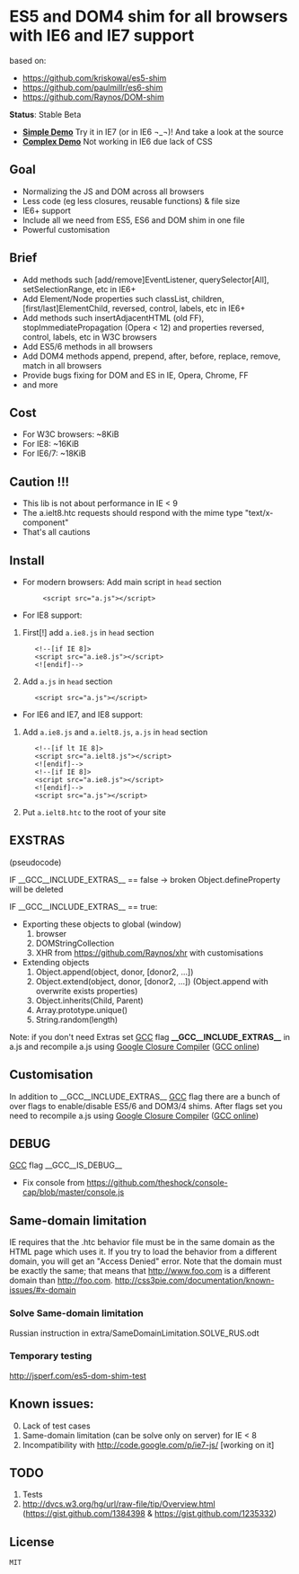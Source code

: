 ﻿
# ES5 and DOM4 shim for all browsers with IE6 and IE7 support
based on:

- https://github.com/kriskowal/es5-shim
- https://github.com/paulmillr/es6-shim
- https://github.com/Raynos/DOM-shim

__Status__: Stable Beta

* [__Simple Demo__](http://h123.ru/-/examples/ES6-DOM4-SHIM/simple/) Try it in IE7 (or in IE6 ¬_¬)! And take a look at the source
* [__Complex Demo__](http://h123.ru/-/examples/ES6-DOM4-SHIM/simple/) Not working in IE6 due lack of CSS

## Goal

 - Normalizing the JS and DOM across all browsers
 - Less code (eg less closures, reusable functions) & file size
 - IE6+ support
 - Include all we need from ES5, ES6 and DOM shim in one file
 - Powerful customisation

## Brief

 - Add methods such [add/remove]EventListener, querySelector[All], setSelectionRange, etc in IE6+
 - Add Element/Node properties such classList, children, [first/last]ElementChild, reversed, control, labels, etc in IE6+
 - Add methods such insertAdjacentHTML (old FF), stopImmediatePropagation  (Opera < 12) and properties reversed, control, labels, etc in W3C browsers
 - Add ES5/6 methods in all browsers
 - Add DOM4 methods append, prepend, after, before, replace, remove, match in all browsers
 - Provide bugs fixing for DOM and ES in IE, Opera, Chrome, FF
 - and more

## Cost
 - For W3C browsers: ~8KiB
 - For IE8: ~16KiB
 - For IE6/7: ~18KiB

## Caution !!!

 - This lib is not about performance in IE < 9
 - The a.ielt8.htc requests should respond with the mime type "text/x-component"
 - That's all cautions
 
## Install
 - For modern browsers:
  Add main script in `head` section
  
            <script src="a.js"></script>
			
 - For IE8 support:
			
  1. First[!] add `a.ie8.js` in `head` section
  
            <!--[if IE 8]>
			<script src="a.ie8.js"></script>
			<![endif]-->
			
  2. Add `a.js` in `head` section
  
            <script src="a.js"></script>

 - For IE6 and IE7, and IE8 support:			
  1. Add `a.ie8.js` and `a.ielt8.js`, `a.js` in `head` section
  
			<!--[if lt IE 8]>
			<script src="a.ielt8.js"></script>
			<![endif]-->
            <!--[if IE 8]>
			<script src="a.ie8.js"></script>
			<![endif]-->
			<script src="a.js"></script>
			
  2. Put `a.ielt8.htc` to the root of your site

## EXSTRAS

(pseudocode)

IF \_\_GCC\_\_INCLUDE_EXTRAS\_\_ == false ->
 broken Object.defineProperty will be deleted

IF \_\_GCC\_\_INCLUDE_EXTRAS\_\_ == true:

 - Exporting these objects to global (window)
	1. browser
	2. DOMStringCollection
	3. XHR from https://github.com/Raynos/xhr with customisations
 - Extending objects
	1. Object.append(object, donor, [donor2, ...])
	2. Object.extend(object, donor, [donor2, ...]) (Object.append with overwrite exists properties)
	3. Object.inherits(Child, Parent)
	4. Array.prototype.unique()
	5. String.random(length)

Note: if you don't need Extras set [GCC](https://developers.google.com/closure/compiler/) flag __\_\_GCC\_\_INCLUDE_EXTRAS\_\___ in a.js and recompile a.js using [Google Closure Compiler](closure-compiler.appspot.com/home) \([GCC online](closure-compiler.appspot.com/home)\)

## Customisation
In addition to \_\_GCC\_\_INCLUDE_EXTRAS\_\_ [GCC](https://developers.google.com/closure/compiler/) flag there are a bunch of over flags to enable/disable ES5/6 and DOM3/4 shims. After flags set you need to recompile a.js using [Google Closure Compiler](closure-compiler.appspot.com/home) \([GCC online](closure-compiler.appspot.com/home)\)

## DEBUG

[GCC](https://developers.google.com/closure/compiler/) flag \_\_GCC\_\_IS\_DEBUG\_\_
 - Fix console from https://github.com/theshock/console-cap/blob/master/console.js
 
## Same-domain limitation

IE requires that the .htc behavior file must be in the same domain as the HTML page which uses it. If you try to load the behavior from a different domain, you will get an "Access Denied" error.
Note that the domain must be exactly the same; that means that http://www.foo.com is a different domain than http://foo.com.
http://css3pie.com/documentation/known-issues/#x-domain

### Solve Same-domain limitation
Russian instruction in extra/SameDomainLimitation.SOLVE_RUS.odt

### Temporary testing
http://jsperf.com/es5-dom-shim-test

## Known issues:
0. Lack of test cases
1. Same-domain limitation (can be solve only on server) for IE < 8
2. Incompatibility with http://code.google.com/p/ie7-js/ [working on it]

## TODO
1. Tests
2. http://dvcs.w3.org/hg/url/raw-file/tip/Overview.html (https://gist.github.com/1384398 & https://gist.github.com/1235332)

## License

    MIT
